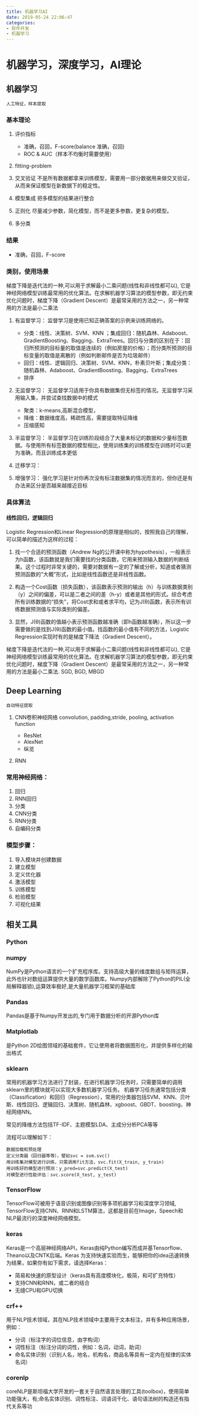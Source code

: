 ```yaml
---
title: 机器学习AI
date: 2019-05-24 22:06:47
categories: 
- 软件开发
- 机器学习
---
```


# 机器学习，深度学习，AI理论

## 机器学习

    人工特征，样本提取

### 基本理论

1. 评价指标
   - 准确，召回，F-score(balance 准确，召回)
   - ROC & AUC（样本不均衡时需要使用）

2. fitting-problem
3. 交叉验证
    不是所有数据都拿来训练模型，需要用一部分数据用来做交叉验证，从而来保证模型在新数据下的稳定性。
4. 模型集成
    把多模型的结果进行整合
5. 正则化
    尽量减少参数，简化模型，而不是更多参数，更复杂的模型。
6. 多分类

### 结果

- 准确，召回，F-score

### 类别，使用场景

梯度下降是迭代法的一种,可以用于求解最小二乘问题(线性和非线性都可以), 它是神经网络模型训练最常用的优化算法。在求解机器学习算法的模型参数，即无约束优化问题时，梯度下降（Gradient Descent）是最常采用的方法之一，另一种常用的方法是最小二乘法

1. 有监督学习：
    监督学习是使用已知正确答案的示例来训练网络的。

    - 分类：线性、决策树、SVM、KNN ；集成回归：随机森林、Adaboost、GradientBoosting、Bagging、ExtraTrees。回归与分类的区别在于：回归所预测的目标量的取值是连续的（例如房屋的价格）；而分类所预测的目标变量的取值是离散的（例如判断邮件是否为垃圾邮件）
    - 回归：线性、逻辑回归、决策树、SVM、KNN，朴素贝叶斯；集成分类：随机森林、Adaboost、GradientBoosting、Bagging、ExtraTrees
    - 排序

2. 无监督学习：
    无监督学习适用于你具有数据集但无标签的情况。无监督学习采用输入集，并尝试查找数据中的模式

    - 聚类：k-means,高斯混合模型，
    - 降维：数据维度高，稀疏性高，需要提取特征降维
    - 压缩感知

3. 半监督学习：
    半监督学习在训练阶段结合了大量未标记的数据和少量标签数据。与使用所有标签数据的模型相比，使用训练集的训练模型在训练时可以更为准确，而且训练成本更低

4. 迁移学习：
5. 增强学习：
    强化学习是针对你再次没有标注数据集的情况而言的，但你还是有办法来区分是否越来越接近目标


### 具体算法

#### 线性回归，逻辑回归

Logistic Regression和Linear Regression的原理是相似的，按照我自己的理解，可以简单的描述为这样的过程：

1. 找一个合适的预测函数（Andrew Ng的公开课中称为hypothesis），一般表示为h函数，该函数就是我们需要找的分类函数，它用来预测输入数据的判断结果。这个过程时非常关键的，需要对数据有一定的了解或分析，知道或者猜测预测函数的“大概”形式，比如是线性函数还是非线性函数。

2. 构造一个Cost函数（损失函数），该函数表示预测的输出（h）与训练数据类别（y）之间的偏差，可以是二者之间的差（h-y）或者是其他的形式。综合考虑所有训练数据的“损失”，将Cost求和或者求平均，记为J(θ)函数，表示所有训练数据预测值与实际类别的偏差。

3. 显然，J(θ)函数的值越小表示预测函数越准确（即h函数越准确），所以这一步需要做的是找到J(θ)函数的最小值。找函数的最小值有不同的方法，Logistic Regression实现时有的是梯度下降法（Gradient Descent）。

梯度下降是迭代法的一种,可以用于求解最小二乘问题(线性和非线性都可以), 它是神经网络模型训练最常用的优化算法。在求解机器学习算法的模型参数，即无约束优化问题时，梯度下降（Gradient Descent）是最常采用的方法之一，另一种常用的方法是最小二乘法. SGD, BGD, MBGD


## Deep Learning

    自动特征提取

1. CNN卷积神经网络
    convolution, padding,stride, pooling, activation function

    - ResNet
    - AlexNet
    - 纵览

2. RNN

### 常用神经网络：

1. 回归
2. RNN回归
3. 分类
4. CNN分类
5. RNN分类
6. 自编码分类

### 模型步骤：

1. 导入模块并创建数据
2. 建立模型
3. 定义优化器
4. 激活模型
5. 训练模型
6. 检验模型
7. 可视化结果

## 相关工具

### Python

### numpy

NumPy是Python语言的一个扩充程序库。支持高级大量的维度数组与矩阵运算，此外也针对数组运算提供大量的数学函数库。Numpy内部解除了Python的PIL(全局解释器锁),运算效率极好,是大量机器学习框架的基础库

### Pandas

Pandas是基于Numpy开发出的,专门用于数据分析的开源Python库

### Matplotlab

是Python 2D绘图领域的基础套件，它让使用者将数据图形化，并提供多样化的输出格式

### sklearn

常用的机器学习方法进行了封装，在进行机器学习任务时，只需要简单的调用sklearn里的模块就可以实现大多数机器学习任务。
机器学习任务通常包括分类（Classification）和回归（Regression），常用的分类器包括SVM、KNN、贝叶斯、线性回归、逻辑回归、决策树、随机森林、xgboost、GBDT、boosting、神经网络NN。

常见的降维方法包括TF-IDF、主题模型LDA、主成分分析PCA等等

流程可以理解如下：

    数据加载和预处理
    定义分类器（回归器等等），譬如svc = svm.svc()
    用训练集对模型进行训练，只需调用fit方法，svc.fit(X_train, y_train)
    用训练好的模型进行预测：y_pred=svc.predict(X_test)
    对模型进行性能评估：svc.score(X_test, y_test)


### TensorFlow

TensorFlow可被用于语音识别或图像识别等多项机器学习和深度学习领域, TensorFlow支持CNN、RNN和LSTM算法，这都是目前在Image，Speech和NLP最流行的深度神经网络模型。

### keras

Keras是一个高层神经网络API，Keras由纯Python编写而成并基Tensorflow、Theano以及CNTK后端。Keras 为支持快速实验而生，能够把你的idea迅速转换为结果，如果你有如下需求，请选择Keras：

- 简易和快速的原型设计（keras具有高度模块化，极简，和可扩充特性）
- 支持CNN和RNN，或二者的结合
- 无缝CPU和GPU切换

### crf++

用于NLP技术领域，其在NLP技术领域中主要用于文本标注，并有多种应用场景，例如：

- 分词（标注字的词位信息，由字构词）
- 词性标注（标注分词的词性，例如：名词，动词，助词）
- 命名实体识别（识别人名，地名，机构名，商品名等具有一定内在规律的实体名词）

### corenlp

coreNLP是斯坦福大学开发的一套关于自然语言处理的工具(toolbox)，使用简单功能强大，有;命名实体识别、词性标注、词语词干化、语句语法树的构造还有指代关系等功
